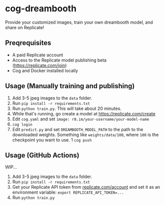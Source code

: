 # cog-dreambooth

Provide your customized images, train your own dreambooth model, and share on Replicate!


## Preqrequisites

- A paid Replicate account
- Access to the Replicate model publishing beta (https://replicate.com/join)
- Cog and Docker installed locally

## Usage (Manually training and publishing)

1. Add 3-5 jpeg images to the `data` folder.
1. Run `pip install -r requirements.txt`
1. Run `python train.py`. This will take about 20 minutes.
1. While that's running, go create a model at https://replicate.com/create
1. Edit `cog.yaml` and set `image: r8.im/your-username/your-model-name`
1. `cog login`
1. Edit `predict.py` and set `DREAMBOOTH_MODEL_PATH` to the path to the downloaded weights. Something like `weights/data/100`, where `100` is the checkpoint you want to use.
1 `cog push`

## Usage (GitHub Actions)

WIP...

1. Add 3-5 jpeg images to the `data` folder.
1. Run `pip install -r requirements.txt`
1. Get your Replicate API token from [replicate.com/account](https://replicate.com/account) and set it as an environment variable: `export REPLICATE_API_TOKEN=...`
1. Run `python train.py`